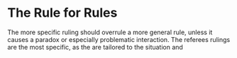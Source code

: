 # The Rule for Rules

The more specific ruling should overrule a more general rule, unless it causes a paradox or especially problematic interaction. The referees rulings are the most specific, as the are tailored to the situation and 
